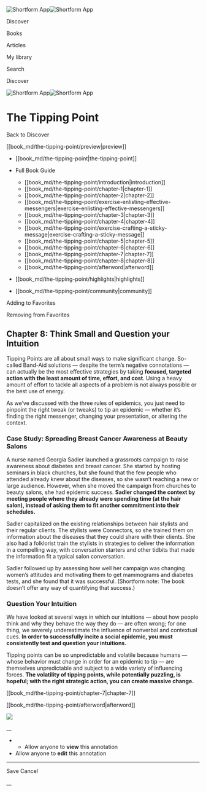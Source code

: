 ![Shortform App](/img/logo.36a2399e.svg)![Shortform App](/img/logo-dark.70c1b072.svg)

Discover

Books

Articles

My library

Search

Discover

![Shortform App](/img/logo.36a2399e.svg)![Shortform App](/img/logo-dark.70c1b072.svg)

# The Tipping Point

Back to Discover

[[book_md/the-tipping-point/preview|preview]]

  * [[book_md/the-tipping-point|the-tipping-point]]
  * Full Book Guide

    * [[book_md/the-tipping-point/introduction|introduction]]
    * [[book_md/the-tipping-point/chapter-1|chapter-1]]
    * [[book_md/the-tipping-point/chapter-2|chapter-2]]
    * [[book_md/the-tipping-point/exercise-enlisting-effective-messengers|exercise-enlisting-effective-messengers]]
    * [[book_md/the-tipping-point/chapter-3|chapter-3]]
    * [[book_md/the-tipping-point/chapter-4|chapter-4]]
    * [[book_md/the-tipping-point/exercise-crafting-a-sticky-message|exercise-crafting-a-sticky-message]]
    * [[book_md/the-tipping-point/chapter-5|chapter-5]]
    * [[book_md/the-tipping-point/chapter-6|chapter-6]]
    * [[book_md/the-tipping-point/chapter-7|chapter-7]]
    * [[book_md/the-tipping-point/chapter-8|chapter-8]]
    * [[book_md/the-tipping-point/afterword|afterword]]
  * [[book_md/the-tipping-point/highlights|highlights]]
  * [[book_md/the-tipping-point/community|community]]



Adding to Favorites 

Removing from Favorites 

## Chapter 8: Think Small and Question your Intuition

Tipping Points are all about small ways to make significant change. So-called Band-Aid solutions — despite the term’s negative connotations — can actually be the most effective strategies by taking **focused, targeted action with the least amount of time, effort, and cost**. Using a heavy amount of effort to tackle all aspects of a problem is not always possible or the best use of energy.

As we’ve discussed with the three rules of epidemics, you just need to pinpoint the right tweak (or tweaks) to tip an epidemic — whether it’s finding the right messenger, changing your presentation, or altering the context.

### Case Study: Spreading Breast Cancer Awareness at Beauty Salons

A nurse named Georgia Sadler launched a grassroots campaign to raise awareness about diabetes and breast cancer. She started by hosting seminars in black churches, but she found that the few people who attended already knew about the diseases, so she wasn’t reaching a new or large audience. However, when she moved the campaign from churches to beauty salons, she had epidemic success. **Sadler changed the context by meeting people where they already were spending time (at the hair salon), instead of asking them to fit another commitment into their schedules.**

Sadler capitalized on the existing relationships between hair stylists and their regular clients. The stylists were Connectors, so she trained them on information about the diseases that they could share with their clients. She also had a folklorist train the stylists in strategies to deliver the information in a compelling way, with conversation starters and other tidbits that made the information fit a typical salon conversation.

Sadler followed up by assessing how well her campaign was changing women’s attitudes and motivating them to get mammograms and diabetes tests, and she found that it was successful. (Shortform note: The book doesn’t offer any way of quantifying that success.)

### Question Your Intuition

We have looked at several ways in which our intuitions — about how people think and why they behave the way they do — are often wrong; for one thing, we severely underestimate the influence of nonverbal and contextual cues. **In order to successfully incite a social epidemic, you must consistently test and question your intuitions.**

Tipping points can be so unpredictable and volatile because humans — whose behavior must change in order for an epidemic to tip — are themselves unpredictable and subject to a wide variety of influencing forces. **The volatility of tipping points, while potentially puzzling, is hopeful; with the right strategic action, you can create massive change.**

[[book_md/the-tipping-point/chapter-7|chapter-7]]

[[book_md/the-tipping-point/afterword|afterword]]

![](https://bat.bing.com/action/0?ti=56018282&Ver=2&mid=07dc094c-b9e3-4ec1-9be8-373059f756ab&sid=1711133063fa11eebdec89a8b8ae3bbc&vid=171147a063fa11eea7440fcfeb230d96&vids=0&msclkid=N&pi=0&lg=en-US&sw=800&sh=600&sc=24&nwd=1&tl=Shortform%20%7C%20Book&p=https%3A%2F%2Fwww.shortform.com%2Fapp%2Fbook%2Fthe-tipping-point%2Fchapter-8&r=&lt=325&evt=pageLoad&sv=1&rn=336793)

__

  *   * Allow anyone to **view** this annotation
  * Allow anyone to **edit** this annotation



* * *

Save Cancel

__



